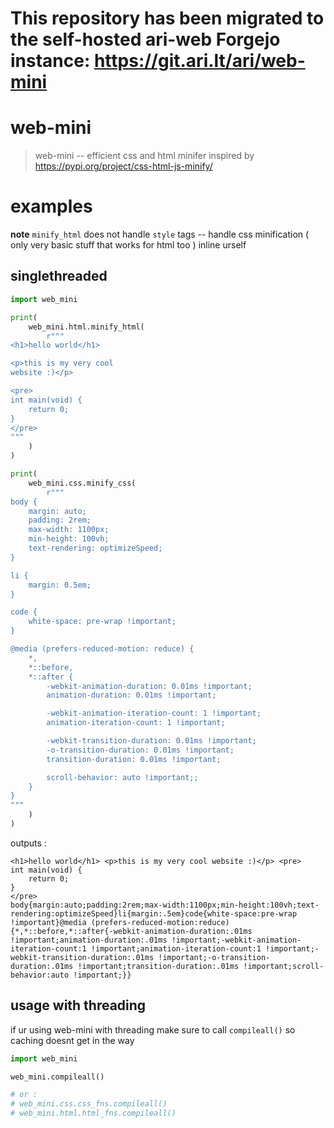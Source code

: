 # This repository has been migrated to the self-hosted ari-web Forgejo instance: <https://git.ari.lt/ari/web-mini>
# web-mini

> web-mini -- efficient css and html minifer inspired by https://pypi.org/project/css-html-js-minify/

# examples

**note** `minify_html` does not handle `style` tags -- handle css minification
( only very basic stuff that works for html too ) inline urself

## singlethreaded

```py
import web_mini

print(
    web_mini.html.minify_html(
        r"""
<h1>hello world</h1>

<p>this is my very cool
website :)</p>

<pre>
int main(void) {
    return 0;
}
</pre>
"""
    )
)

print(
    web_mini.css.minify_css(
        r"""
body {
    margin: auto;
    padding: 2rem;
    max-width: 1100px;
    min-height: 100vh;
    text-rendering: optimizeSpeed;
}

li {
    margin: 0.5em;
}

code {
    white-space: pre-wrap !important;
}

@media (prefers-reduced-motion: reduce) {
    *,
    *::before,
    *::after {
        -webkit-animation-duration: 0.01ms !important;
        animation-duration: 0.01ms !important;

        -webkit-animation-iteration-count: 1 !important;
        animation-iteration-count: 1 !important;

        -webkit-transition-duration: 0.01ms !important;
        -o-transition-duration: 0.01ms !important;
        transition-duration: 0.01ms !important;

        scroll-behavior: auto !important;;
    }
}
"""
    )
)
```

outputs :

```
<h1>hello world</h1> <p>this is my very cool website :)</p> <pre>
int main(void) {
    return 0;
}
</pre>
body{margin:auto;padding:2rem;max-width:1100px;min-height:100vh;text-rendering:optimizeSpeed}li{margin:.5em}code{white-space:pre-wrap !important}@media (prefers-reduced-motion:reduce){*,*::before,*::after{-webkit-animation-duration:.01ms !important;animation-duration:.01ms !important;-webkit-animation-iteration-count:1 !important;animation-iteration-count:1 !important;-webkit-transition-duration:.01ms !important;-o-transition-duration:.01ms !important;transition-duration:.01ms !important;scroll-behavior:auto !important;}}
```

## usage with threading

if ur using web-mini with threading make sure to call `compileall()` so caching doesnt get in the way

```py
import web_mini

web_mini.compileall()

# or :
# web_mini.css.css_fns.compileall()
# web_mini.html.html_fns.compileall()
```
